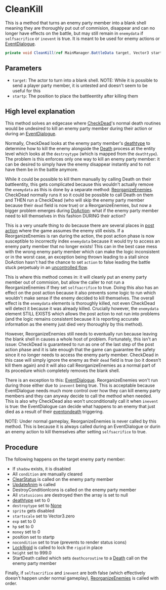 # CleanKill
This is a method that turns an enemy party member into a blank shell meaning they are thoroughly put out of commision, disappear and can no longer have effects on the battle, but may still remain in `enemydata` if `selfsacrifice` or `inevent` is true. It is meant to be used for enemy actions or [EventDialogue](../Battle%20flow/EventDialogue.md).

```cs
private void CleanKill(ref MainManager.BattleData target, Vector3 startp)
```

## Parameters

- `target`: The actor to turn into a blank shell. NOTE: While it is possible to send a player party member, it is untested and doesn't seem to be useful for this
- `startp`: The position to place the battleentity after killing them

## High level explanation
This method solves an edgecase where [CheckDead](../Battle%20flow/Action%20coroutines/CheckDead.md)'s normal death routines would be undesired to kill an enemy party member during their action or during an [EventDialogue](../Battle%20flow/EventDialogue.md). 

Normally, CheckDead looks at the enemy party member's [deathtype](Enemy%20features.md#deathtype) to determine how to kill the enemy alongside the [Death](../../Entities/EntityControl/Notable%20methods/Death.md) process at the entity level which looks at the `destroytype` (which is mapped from the `deathtype`). The problem is this enforces only one way to kill an enemy party member: it can be desired to simply have the enemy disappear instantly and to not have them be in the battle anymore.

While it could be possible to kill them manually by calling Death on their battleentity, this gets complicated because this wouldn't actually remove the `enemydata` as this is done by a separate method: [ReorganizeEnemies](Enemy%20party%20members/ReorganizeEnemies.md). CheckDead normally runs it so it could be possible to call Death on them and THEN run a CheckDead (who will skip the enemy party member because their `dead` field is now true) or a ReorganizeEnemies, but now a bigger problem emerges during [DoAction](../Battle%20flow/Action%20coroutines/DoAction.md): what if the enemy party member need to kill themselves in this fashion DURING their action?

This is a very unsafe thing to do because there are several places in [post action](../Battle%20flow/Action%20coroutines/DoAction.md#post-action) where the game assumes the enemy still exists. If a ReorganizeEnemies is ran during the action, the post action phase is now susceptible to incorrectly index `enemydata` because it would try to access an enemy party member that no longer exists! This can in the best case mess with the wrong enemy party member which can make the logic inconsistent or in the worst case, an exception being thrown leading to a stall since DoAction hasn't had the chance to set `action` to false leading the battle stuck perpetualy in an [uncontrolled flow](../Battle%20flow/Update%20flows/Uncontrolled%20flow.md).

This is where this method comes in: it will cleanly put an enemy party member out of commision, but allow the caller to not run a ReorganizeEnemies if they set `selfsacrifice` to true. Doing this also has an effect on the post action because it also prevents some logic to run which wouldn't make sense if the enemy decided to kill themselves. The overall effect is the `enemydata` elements is thoroughly killed, not even CheckDead will detect it because it was already killed. Crucially however, the `enemydata` element STILL EXISTS which allows the post action to not run into problems (and the logic remains consistent because it is reporting accurate information as the enemy just died very thoroughly by this method).

However, ReorganizeEnemies still needs to eventually run because leaving the blank shell in causes a whole host of problem. Fortunately, this isn't an issue: CheckDead is guaranteed to run as one of the last step of the post action phase and it is late enough that the game can guarantee the safety since it no longer needs to access the enemy party member. CheckDead in this case will simply ignore the enemy as their `dead` field is true (so it doesn't kill them again) and it will also call ReorganizeEnemies as a normal part of its procedure which completely removes the blank shell.

There is an exception to this: [EventDialogue](../Battle%20flow/EventDialogue.md). ReorganizeEnemies won't run during those either due to `inevent` being true. This is acceptable because EventDialogue needs much more control over how they can kill enemy party members and they can anyway decide to call the method when needed. This is also why CheckDead also won't unconditionally call it when `inevent` is true: the EventDialogue can decide what happens to an enemy that just died as a result of their [eventondeath](Enemy%20features.md#eventondeath) triggering.

NOTE: Under normal gameplay, ReorganizeEnemies is never called by this method. This is because it is always called during an EventDialogue or durin an enemy action to kill themselves after setting `selfsacrifice` to true.

## Procedure
The following happens on the target enemy party member:

- If `shadow` exists, it is disabled
- All `condition` are manually cleared
- [ClearStatus](Conditions%20methods/ClearStatus.md) is called on the enemy party member
- [UpdateAnim](../Visual%20rendering/UpdateAnim.md) is called
- DestroyConditionIcons is called on the enemy party member
- All `statusicons` are destroyed then the array is set to null
- [deathtype](Enemy%20features.md#deathtype) set to 0
- `destroytype` set to [None](../../Entities/EntityControl/Notable%20methods/Death.md#none)
- `sprite` gets disabled
- `startscale` set to Vector3.zero
- `exp` set to 0
- `hp` set to 0
- `money` set to 0
- position set to startp
- `nocondition` set to true (prevents to render status icons)
- [LockRigid](../../Entities/EntityControl/EntityControl%20Methods.md#lockrigid) is called to lock the `rigid` in place
- `height` set to 999.0
- StartDeath called which sets `deathcoroutine` to a [Death](../../Entities/EntityControl/Notable%20methods/Death.md) call on the enemy party member

Finally, if `selfsacrifice` and `inevent` are both false (which effectively doesn't happen under normal gameplay), [ReorganizeEnemies](Enemy%20party%20members/ReorganizeEnemies.md) is called with order.
